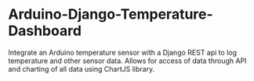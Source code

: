 # Arduino-Django-Temperature-Dashboard
Integrate an Arduino temperature sensor with a Django REST api to log temperature and other sensor data. Allows for access of data through API and charting of all data using ChartJS library.
